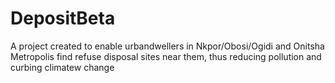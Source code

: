 # DepositBeta
A project created to enable urbandwellers in Nkpor/Obosi/Ogidi and Onitsha Metropolis find refuse disposal sites near them, thus reducing pollution and curbing climatew change
